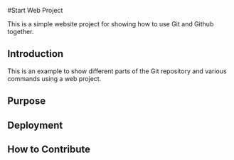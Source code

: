 #Start Web Project

This is a simple website project for showing how to use Git and Github together.
## Introduction

This is an example to show different parts of the Git repository and various commands using a web project.
## Purpose
## Deployment
## How to Contribute